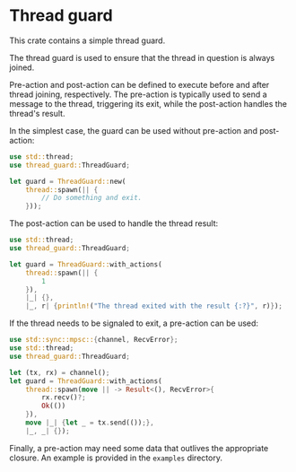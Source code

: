 # Thread guard

This crate contains a simple thread guard.

The thread guard is used to ensure that the thread in question is always
joined.

Pre-action and post-action can be defined to execute before and after
thread joining, respectively. The pre-action is typically used to send a
message to the thread, triggering its exit, while the post-action handles
the thread's result.

In the simplest case, the guard can be used without pre-action and
post-action:

```rust
use std::thread;
use thread_guard::ThreadGuard;

let guard = ThreadGuard::new(
    thread::spawn(|| {
        // Do something and exit.
    }));
```

The post-action can be used to handle the thread result:

```rust
use std::thread;
use thread_guard::ThreadGuard;

let guard = ThreadGuard::with_actions(
    thread::spawn(|| {
        1
    }),
    |_| {},
    |_, r| {println!("The thread exited with the result {:?}", r)});
```

If the thread needs to be signaled to exit, a pre-action can be used:

```rust
use std::sync::mpsc::{channel, RecvError};
use std::thread;
use thread_guard::ThreadGuard;

let (tx, rx) = channel();
let guard = ThreadGuard::with_actions(
    thread::spawn(move || -> Result<(), RecvError>{
        rx.recv()?;
        Ok(())
    }),
    move |_| {let _ = tx.send(());},
    |_, _| {});
```

Finally, a pre-action may need some data that outlives the appropriate
closure. An example is provided in the `examples` directory.
